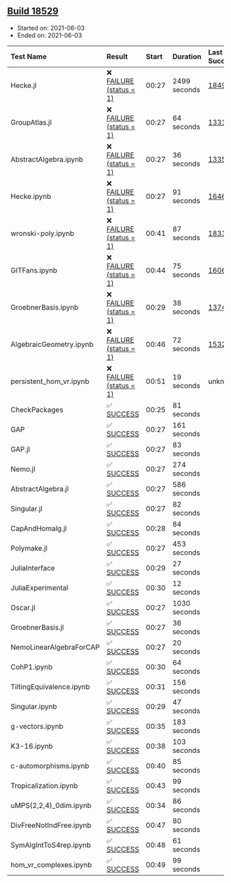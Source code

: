 ## [Build 18529](https://oscarci.mathematik.uni-kl.de/job/oscar/18529/)

* Started on: 2021-06-03
* Ended on: 2021-06-03

| Test Name    | Result | Start | Duration | Last Success | First Failure |
|:-------------|:-------|:------|:---------|:-------------|:--------------|
| Hecke.jl | ❌ [FAILURE (status = 1)](https://oscarci.mathematik.uni-kl.de/job/oscar/18529/artifact/logs/build-18529/Hecke.jl.log) | 00:27 | 2499 seconds | [18490](https://oscarci.mathematik.uni-kl.de/job/oscar/18490/) | [18491](https://oscarci.mathematik.uni-kl.de/job/oscar/18491/) |
| GroupAtlas.jl | ❌ [FAILURE (status = 1)](https://oscarci.mathematik.uni-kl.de/job/oscar/18529/artifact/logs/build-18529/GroupAtlas.jl.log) | 00:27 | 64 seconds | [13311](https://oscarci.mathematik.uni-kl.de/job/oscar/13311/) | [13312](https://oscarci.mathematik.uni-kl.de/job/oscar/13312/) |
| AbstractAlgebra.ipynb | ❌ [FAILURE (status = 1)](https://oscarci.mathematik.uni-kl.de/job/oscar/18529/artifact/logs/build-18529/AbstractAlgebra.ipynb.log) | 00:27 | 36 seconds | [13355](https://oscarci.mathematik.uni-kl.de/job/oscar/13355/) | [13356](https://oscarci.mathematik.uni-kl.de/job/oscar/13356/) |
| Hecke.ipynb | ❌ [FAILURE (status = 1)](https://oscarci.mathematik.uni-kl.de/job/oscar/18529/artifact/logs/build-18529/Hecke.ipynb.log) | 00:27 | 91 seconds | [16463](https://oscarci.mathematik.uni-kl.de/job/oscar/16463/) | [16464](https://oscarci.mathematik.uni-kl.de/job/oscar/16464/) |
| wronski-poly.ipynb | ❌ [FAILURE (status = 1)](https://oscarci.mathematik.uni-kl.de/job/oscar/18529/artifact/logs/build-18529/wronski-poly.ipynb.log) | 00:41 | 87 seconds | [18314](https://oscarci.mathematik.uni-kl.de/job/oscar/18314/) | [18315](https://oscarci.mathematik.uni-kl.de/job/oscar/18315/) |
| GITFans.ipynb | ❌ [FAILURE (status = 1)](https://oscarci.mathematik.uni-kl.de/job/oscar/18529/artifact/logs/build-18529/GITFans.ipynb.log) | 00:44 | 75 seconds | [16068](https://oscarci.mathematik.uni-kl.de/job/oscar/16068/) | [16069](https://oscarci.mathematik.uni-kl.de/job/oscar/16069/) |
| GroebnerBasis.ipynb | ❌ [FAILURE (status = 1)](https://oscarci.mathematik.uni-kl.de/job/oscar/18529/artifact/logs/build-18529/GroebnerBasis.ipynb.log) | 00:29 | 38 seconds | [13748](https://oscarci.mathematik.uni-kl.de/job/oscar/13748/) | [13749](https://oscarci.mathematik.uni-kl.de/job/oscar/13749/) |
| AlgebraicGeometry.ipynb | ❌ [FAILURE (status = 1)](https://oscarci.mathematik.uni-kl.de/job/oscar/18529/artifact/logs/build-18529/AlgebraicGeometry.ipynb.log) | 00:46 | 72 seconds | [15322](https://oscarci.mathematik.uni-kl.de/job/oscar/15322/) | [15323](https://oscarci.mathematik.uni-kl.de/job/oscar/15323/) |
| persistent_hom_vr.ipynb | ❌ [FAILURE (status = 1)](https://oscarci.mathematik.uni-kl.de/job/oscar/18529/artifact/logs/build-18529/persistent_hom_vr.ipynb.log) | 00:51 | 19 seconds | unknown | unknown |
| CheckPackages | ✅ [SUCCESS](https://oscarci.mathematik.uni-kl.de/job/oscar/18529/artifact/logs/build-18529/CheckPackages.log) | 00:25 | 81 seconds |  |  |
| GAP | ✅ [SUCCESS](https://oscarci.mathematik.uni-kl.de/job/oscar/18529/artifact/logs/build-18529/GAP.log) | 00:27 | 161 seconds |  |  |
| GAP.jl | ✅ [SUCCESS](https://oscarci.mathematik.uni-kl.de/job/oscar/18529/artifact/logs/build-18529/GAP.jl.log) | 00:27 | 83 seconds |  |  |
| Nemo.jl | ✅ [SUCCESS](https://oscarci.mathematik.uni-kl.de/job/oscar/18529/artifact/logs/build-18529/Nemo.jl.log) | 00:27 | 274 seconds |  |  |
| AbstractAlgebra.jl | ✅ [SUCCESS](https://oscarci.mathematik.uni-kl.de/job/oscar/18529/artifact/logs/build-18529/AbstractAlgebra.jl.log) | 00:27 | 586 seconds |  |  |
| Singular.jl | ✅ [SUCCESS](https://oscarci.mathematik.uni-kl.de/job/oscar/18529/artifact/logs/build-18529/Singular.jl.log) | 00:27 | 82 seconds |  |  |
| CapAndHomalg.jl | ✅ [SUCCESS](https://oscarci.mathematik.uni-kl.de/job/oscar/18529/artifact/logs/build-18529/CapAndHomalg.jl.log) | 00:28 | 84 seconds |  |  |
| Polymake.jl | ✅ [SUCCESS](https://oscarci.mathematik.uni-kl.de/job/oscar/18529/artifact/logs/build-18529/Polymake.jl.log) | 00:27 | 453 seconds |  |  |
| JuliaInterface | ✅ [SUCCESS](https://oscarci.mathematik.uni-kl.de/job/oscar/18529/artifact/logs/build-18529/JuliaInterface.log) | 00:29 | 27 seconds |  |  |
| JuliaExperimental | ✅ [SUCCESS](https://oscarci.mathematik.uni-kl.de/job/oscar/18529/artifact/logs/build-18529/JuliaExperimental.log) | 00:30 | 12 seconds |  |  |
| Oscar.jl | ✅ [SUCCESS](https://oscarci.mathematik.uni-kl.de/job/oscar/18529/artifact/logs/build-18529/Oscar.jl.log) | 00:27 | 1030 seconds |  |  |
| GroebnerBasis.jl | ✅ [SUCCESS](https://oscarci.mathematik.uni-kl.de/job/oscar/18529/artifact/logs/build-18529/GroebnerBasis.jl.log) | 00:27 | 36 seconds |  |  |
| NemoLinearAlgebraForCAP | ✅ [SUCCESS](https://oscarci.mathematik.uni-kl.de/job/oscar/18529/artifact/logs/build-18529/NemoLinearAlgebraForCAP.log) | 00:27 | 20 seconds |  |  |
| CohP1.ipynb | ✅ [SUCCESS](https://oscarci.mathematik.uni-kl.de/job/oscar/18529/artifact/logs/build-18529/CohP1.ipynb.log) | 00:30 | 64 seconds |  |  |
| TiltingEquivalence.ipynb | ✅ [SUCCESS](https://oscarci.mathematik.uni-kl.de/job/oscar/18529/artifact/logs/build-18529/TiltingEquivalence.ipynb.log) | 00:31 | 156 seconds |  |  |
| Singular.ipynb | ✅ [SUCCESS](https://oscarci.mathematik.uni-kl.de/job/oscar/18529/artifact/logs/build-18529/Singular.ipynb.log) | 00:29 | 47 seconds |  |  |
| g-vectors.ipynb | ✅ [SUCCESS](https://oscarci.mathematik.uni-kl.de/job/oscar/18529/artifact/logs/build-18529/g-vectors.ipynb.log) | 00:35 | 183 seconds |  |  |
| K3-16.ipynb | ✅ [SUCCESS](https://oscarci.mathematik.uni-kl.de/job/oscar/18529/artifact/logs/build-18529/K3-16.ipynb.log) | 00:38 | 103 seconds |  |  |
| c-automorphisms.ipynb | ✅ [SUCCESS](https://oscarci.mathematik.uni-kl.de/job/oscar/18529/artifact/logs/build-18529/c-automorphisms.ipynb.log) | 00:40 | 85 seconds |  |  |
| Tropicalization.ipynb | ✅ [SUCCESS](https://oscarci.mathematik.uni-kl.de/job/oscar/18529/artifact/logs/build-18529/Tropicalization.ipynb.log) | 00:43 | 99 seconds |  |  |
| uMPS(2,2,4)_0dim.ipynb | ✅ [SUCCESS](https://oscarci.mathematik.uni-kl.de/job/oscar/18529/artifact/logs/build-18529/uMPS-2-2-4-_0dim.ipynb.log) | 00:34 | 86 seconds |  |  |
| DivFreeNotIndFree.ipynb | ✅ [SUCCESS](https://oscarci.mathematik.uni-kl.de/job/oscar/18529/artifact/logs/build-18529/DivFreeNotIndFree.ipynb.log) | 00:47 | 80 seconds |  |  |
| SymAlgIntToS4rep.ipynb | ✅ [SUCCESS](https://oscarci.mathematik.uni-kl.de/job/oscar/18529/artifact/logs/build-18529/SymAlgIntToS4rep.ipynb.log) | 00:48 | 61 seconds |  |  |
| hom_vr_complexes.ipynb | ✅ [SUCCESS](https://oscarci.mathematik.uni-kl.de/job/oscar/18529/artifact/logs/build-18529/hom_vr_complexes.ipynb.log) | 00:49 | 99 seconds |  |  |
